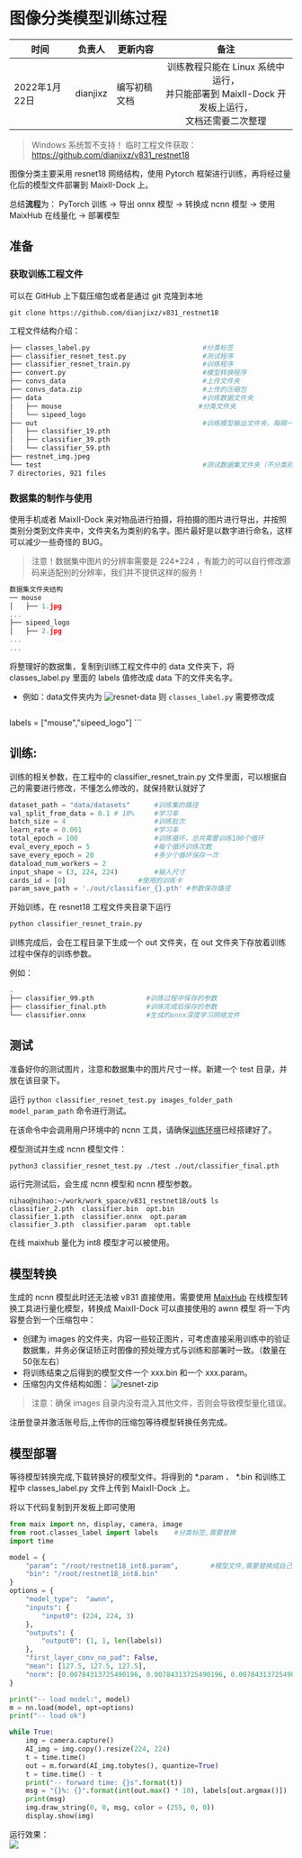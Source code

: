 # 图像分类模型训练过程

| 时间 | 负责人 | 更新内容 | 备注 |
| --- | --- | --- | :---: |
| 2022年1月22日 | dianjixz | 编写初稿文档 | 训练教程只能在 Linux 系统中运行，<br>并只能部署到 MaixII-Dock 开发板上运行，<br>文档还需要二次整理 |

> Windows 系统暂不支持！
> 临时工程文件获取：https://github.com/dianjixz/v831_restnet18


图像分类主要采用 resnet18 网络结构，使用 Pytorch 框架进行训练，再将经过量化后的模型文件部署到 MaixII-Dock 上。

总结**流程**为： PyTorch 训练 → 导出 onnx 模型 → 转换成 ncnn 模型 → 使用 MaixHub 在线量化 → 部署模型

## 准备

### 获取训练工程文件

可以在 GitHub 上下载压缩包或者是通过 git 克隆到本地

    git clone https://github.com/dianjixz/v831_restnet18

工程文件结构介绍：
~~~ bash
├── classes_label.py                            #分类标签
├── classifier_resnet_test.py                   #测试程序
├── classifier_resnet_train.py                  #训练程序
├── convert.py                                  #模型转换程序
├── convs_data                                  #上传文件夹
├── convs_data.zip                              #上传的压缩包
├── data                                        #训练数据文件夹
│   ├── mouse                                  #分类文件夹
│   └── sipeed_logo
├── out                                         #训练模型输出文件夹，每隔一定训练周期输出一个模型参数
│   ├── classifier_19.pth
│   ├── classifier_39.pth
│   └── classifier_59.pth
├── restnet_img.jpeg
└── test                                        #测试数据集文件夹（不分类别）
7 directories, 921 files

~~~


### 数据集的制作与使用

使用手机或者 MaixII-Dock 来对物品进行拍摄，将拍摄的图片进行导出，并按照类别分类到文件夹中，文件夹名为类别的名字。图片最好是以数字进行命名，这样可以减少一些奇怪的 BUG。

> 注意！数据集中图片的分辨率需要是 224*224 ，有能力的可以自行修改源码来适配别的分辨率，我们并不提供这样的服务！

~~~ c
数据集文件夹结构
── mouse
│   ├── 1.jpg
...
├── sipeed_logo
│   ├── 2.jpg
...
...
~~~

将整理好的数据集，复制到训练工程文件中的 data 文件夹下，将 classes_label.py 里面的 labels 值修改成 data 下的文件夹名字。

- 例如：data文件夹内为
![resnet-data](./dnn/resnet-data.png)
则 `classes_label.py` 需要修改成
    ```python
labels = ["mouse","sipeed_logo"]
    ```

## 训练:

训练的相关参数，在工程中的 classifier_resnet_train.py 文件里面，可以根据自己的需要进行修改，不懂怎么修改的，就保持默认就好了



~~~ python
dataset_path = "data/datasets"		#训练集的路径
val_split_from_data = 0.1 # 10%		#学习率
batch_size = 4						#训练批次
learn_rate = 0.001	                #学习率
total_epoch = 100					#训练循环，总共需要训练100个循环
eval_every_epoch = 5				#每个循环训练次数
save_every_epoch = 20				#多少个循环保存一次
dataload_num_workers = 2			
input_shape = (3, 224, 224)			#输入尺寸
cards_id = [0]					#使用的训练卡
param_save_path = './out/classifier_{}.pth'	#参数保存路径
~~~

开始训练，在 resnet18 工程文件夹目录下运行

~~~ bash
python classifier_resnet_train.py  
~~~

训练完成后，会在工程目录下生成一个 out 文件夹，在 out 文件夹下存放着训练过程中保存的训练参数。

例如：
~~~ bash
.
├── classifier_99.pth             #训练过程中保存的参数
├── classifier_final.pth          #训练完成后保存的参数
└── classifier.onnx               #生成的onnx深度学习网络文件
~~~

## 测试  

准备好你的测试图片，注意和数据集中的图片尺寸一样。新建一个 test 目录，并放在该目录下。   

运行 `python classifier_resnet_test.py images_folder_path model_param_path` 命令进行测试。

在该命令中会调用用户环境中的 ncnn 工具，请确保[训练环境](./ready.md)已经搭建好了。  

模型测试并生成 ncnn 模型文件：  
~~~ bash 
python3 classifier_resnet_test.py ./test ./out/classifier_final.pth
~~~


运行完测试后，会生成 ncnn 模型和 ncnn 模型参数。
~~~
nihao@nihao:~/work/work_space/v831_restnet18/out$ ls
classifier_2.pth  classifier.bin  opt.bin
classifier_1.pth  classifier.onnx  opt.param
classifier_3.pth  classifier.param  opt.table
~~~

在线 maixhub 量化为 int8 模型才可以被使用。

## 模型转换 

生成的 ncnn 模型此时还无法被 v831 直接使用，需要使用 [MaixHub](https://maixhub.com/modelConvert) 在线模型转换工具进行量化模型，转换成 MaixII-Dock 可以直接使用的 awnn 模型
将一下内容整合到一个压缩包中：
- 创建为 images 的文件夹，内容一些较正图片，可考虑直接采用训练中的验证数据集，并务必保证矫正时图像的预处理方式与训练和部署时一致。（数量在50张左右）
- 将训练结束之后得到的模型文件一个 xxx.bin 和一个 xxx.param。
- 压缩包内文件结构如图：
    ![resnet-zip](./dnn/resnet-zip.png)
> 注意：确保 images 目录内没有混入其他文件，否则会导致模型量化错误。

注册登录并激活账号后,上传你的压缩包等待模型转换任务完成。

## 模型部署  

等待模型转换完成,下载转换好的模型文件。将得到的 *.param 、 *.bin 和训练工程中 classes_label.py 文件上传到 MaixII-Dock 上。

将以下代码复制到开发板上即可使用

~~~ python
from maix import nn, display, camera, image
from root.classes_label import labels    #分类标签,需要替换
import time

model = {
    "param": "/root/restnet18_int8.param",        #模型文件,需要替换成自己训练的模型路劲
    "bin": "/root/restnet18_int8.bin"
}
options = {
    "model_type":  "awnn",
    "inputs": {
        "input0": (224, 224, 3)
    },
    "outputs": {
        "output0": (1, 1, len(labels))           
    },
    "first_layer_conv_no_pad": False,
    "mean": [127.5, 127.5, 127.5],
    "norm": [0.00784313725490196, 0.00784313725490196, 0.00784313725490196],
}

print("-- load model:", model)
m = nn.load(model, opt=options)
print("-- load ok")

while True:
    img = camera.capture()
    AI_img = img.copy().resize(224, 224)
    t = time.time()
    out = m.forward(AI_img.tobytes(), quantize=True)
    t = time.time() - t
    print("-- forward time: {}s".format(t))
    msg = "{}%: {}".format(int(out.max() * 10), labels[out.argmax()])
    print(msg)
    img.draw_string(0, 0, msg, color = (255, 0, 0))
    display.show(img)
~~~

运行效果：  
![](./dnn/restnet_img.jpeg)

